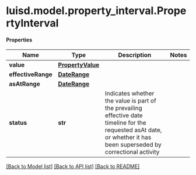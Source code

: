# luisd.model.property_interval.PropertyInterval

#### Properties
Name | Type | Description | Notes
------------ | ------------- | ------------- | -------------
**value** | [**PropertyValue**](PropertyValue.md) |  | 
**effectiveRange** | [**DateRange**](DateRange.md) |  | 
**asAtRange** | [**DateRange**](DateRange.md) |  | 
**status** | **str** | Indicates whether the value is part of the prevailing effective date timeline for the requested asAt date, or whether it has been superseded by correctional activity | 

[[Back to Model list]](../../README.md#documentation-for-models) [[Back to API list]](../../README.md#documentation-for-api-endpoints) [[Back to README]](../../README.md)

